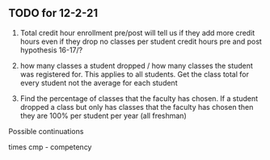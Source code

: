 ## TODO for 12-2-21

1. Total credit hour enrollment pre/post   will tell us if they add more credit hours even if they drop no classes per student credit hours pre and post
hypothesis 16-17/?

2. how many classes a student dropped / how many classes the student was registered for. This applies to all students. Get the class total for every student not the average for each student

3. Find the percentage of classes that the faculty has chosen. If a student dropped a class but only has classes that the faculty has chosen then they are 100% per student per year (all freshman)

Possible continuations

times
cmp - competency